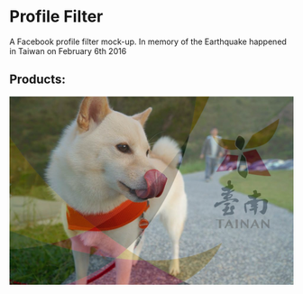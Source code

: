 # Profile Filter

A Facebook profile filter mock-up.
In memory of the Earthquake happened in Taiwan on February 6th 2016

## Products:
![alt text](https://github.com/HHSong/profile-filter/blob/master/prayForTainan.png?raw=true "sample")
